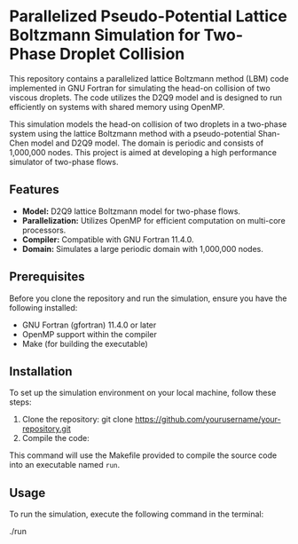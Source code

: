 # Parallelized Pseudo-Potential Lattice Boltzmann Simulation for Two-Phase Droplet Collision

This repository contains a parallelized lattice Boltzmann method (LBM) code implemented in GNU Fortran for simulating the head-on collision of two viscous droplets. The code utilizes the D2Q9 model and is designed to run efficiently on systems with shared memory using OpenMP.

This simulation models the head-on collision of two droplets in a two-phase system using the lattice Boltzmann method with a pseudo-potential Shan-Chen model and D2Q9 model. The domain is periodic and consists of 1,000,000 nodes. This project is aimed at developing a high performance simulator of two-phase flows.

## Features
- **Model:** D2Q9 lattice Boltzmann model for two-phase flows.
- **Parallelization:** Utilizes OpenMP for efficient computation on multi-core processors.
- **Compiler:** Compatible with GNU Fortran 11.4.0.
- **Domain:** Simulates a large periodic domain with 1,000,000 nodes.

## Prerequisites
Before you clone the repository and run the simulation, ensure you have the following installed:
- GNU Fortran (gfortran) 11.4.0 or later
- OpenMP support within the compiler
- Make (for building the executable)

## Installation

To set up the simulation environment on your local machine, follow these steps:
1. Clone the repository:
  git clone https://github.com/yourusername/your-repository.git
2. Compile the code:

This command will use the Makefile provided to compile the source code into an executable named `run`.

## Usage

To run the simulation, execute the following command in the terminal:

./run
